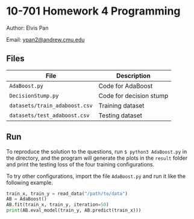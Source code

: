 # 10-701 Homework 4 Programming
Author: Elvis Pan

Email: ypan2@andrew.cmu.edu

## Files

| File                         | Description             |
|------------------------------|-------------------------|
|`AdaBoost.py`                 | Code for AdaBoost       |
|`DecisionStump.py`            | Code for decision stump |
|`datasets/train_adaboost.csv` | Training dataset        |
|`datasets/test_adaboost.csv`  | Testing dataset         |

## Run
To reproduce the solution to the questions, run `$ python3 AdaBoost.py` in the directory, and the program will generate the plots in the `result` folder and print the testing loss of the four training configurations.

To try other configurations, import the file `AdaBoost.py` and run it like the following example.
```python
train_x, train_y = read_data("/path/to/data")
AB = AdaBoost()
AB.fit(train_x, train_y, iteration=50)
print(AB.eval_model(train_y, AB.predict(train_x)))
```
